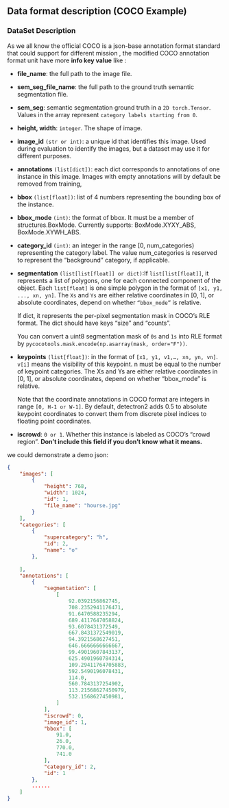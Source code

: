 



## Data format description (COCO Example)

### DataSet Description

As we all know the official COCO is a json-base annotation format standard that could support for different mission , the modified COCO annotation format unit have more **info key value** like : 

* **file_name**: the full path to the image file. 
  
* **sem_seg_file_name**: the full path to the ground truth semantic segmentation file.


* **sem_seg**: semantic segmentation ground truth in a `2D torch.Tensor`. Values in the array represent `category labels starting from 0`.

* **height, width**: `integer`. The shape of image.

* **image_id** `(str or int)`: a unique id that identifies this image. Used during evaluation to identify the images, but a dataset may use it for different purposes.

* **annotations** `(list[dict])`: each dict corresponds to annotations of one instance in this image. Images with empty annotations will by default be removed from training,

* **bbox** `(list[float])`: list of 4 numbers representing the bounding box of the instance.

* **bbox_mode** `(int)`: the format of bbox. It must be a member of structures.BoxMode. Currently supports: BoxMode.XYXY_ABS, BoxMode.XYWH_ABS.

* **category_id** `(int)`: an integer in the range [0, num_categories) representing the category label. The value num_categories is reserved to represent the “background” category, if applicable.

* **segmentation** `(list[list[float]] or dict)`:If `list[list[float]]`, it represents a list of polygons, one for each connected component of the object. Each `list[float]` is one simple polygon in the format of `[x1, y1, ..., xn, yn]`.
    The `Xs` and `Ys` are either relative coordinates in [0, 1], or absolute coordinates, depend on whether `“bbox_mode”` is relative.

    If dict, it represents the per-pixel segmentation mask in COCO’s RLE format. The dict should have keys “size” and “counts”. 

    You can convert a uint8 segmentation mask of `0s` and `1s` into RLE format by `pycocotools.mask.encode(np.asarray(mask, order="F"))`.

* **keypoints** `(list[float])`: in the format of `[x1, y1, v1,…, xn, yn, vn]`. `v[i]` means the visibility of this keypoint. n must be equal to the number of keypoint categories. The Xs and Ys are either relative coordinates in [0, 1], or absolute coordinates, depend on whether “bbox_mode” is relative.

    Note that the coordinate annotations in COCO format are integers in range `[0, H-1 or W-1]`. By default, detectron2 adds 0.5 to absolute keypoint coordinates to convert them from discrete pixel indices to floating point coordinates.

* **iscrowd**: `0 or 1`. Whether this instance is labeled as COCO’s “crowd region”. **Don’t include this field if you don’t know what it means.**
  
we could demonstrate a demo json:


```json
{
    "images": [
        {
            "height": 768,
            "width": 1024,
            "id": 1,
            "file_name": "hourse.jpg"
        }
    ],
    "categories": [
        {
            "supercategory": "h",
            "id": 2,
            "name": "o"
        },
       
    ],
    "annotations": [
        {
            "segmentation": [
                [
                    92.0392156862745,
                    708.2352941176471,
                    91.6470588235294,
                    689.4117647058824,
                    93.6078431372549,
                    667.8431372549019,
                    94.3921568627451,
                    646.6666666666667,
                    99.49019607843137,
                    625.4901960784314,
                    109.29411764705883,
                    592.5490196078431,
                    114.0,
                    560.7843137254902,
                    113.21568627450979,
                    532.1568627450981,
                ]
            ],
            "iscrowd": 0,
            "image_id": 1,
            "bbox": [
                91.0,
                26.0,
                770.0,
                741.0
            ],
            "category_id": 2,
            "id": 1
        },
        ......
    ]
}
```


